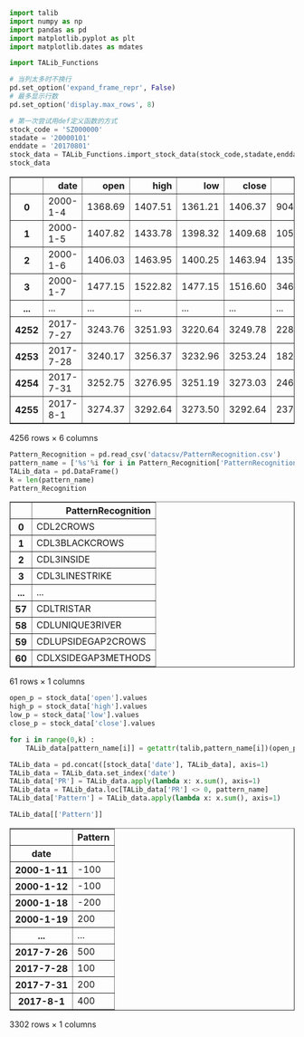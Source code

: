 

```python
import talib
import numpy as np
import pandas as pd
import matplotlib.pyplot as plt
import matplotlib.dates as mdates
```


```python
import TALib_Functions
```


```python
# 当列太多时不换行
pd.set_option('expand_frame_repr', False)
# 最多显示行数
pd.set_option('display.max_rows', 8)
```


```python
# 第一次尝试用def定义函数的方式
stock_code = 'SZ000000'
stadate = '20000101'
enddate = '20170801'
stock_data = TALib_Functions.import_stock_data(stock_code,stadate,enddate)
stock_data
```




<div>

<table border="1" class="dataframe">
  <thead>
    <tr style="text-align: right;">
      <th></th>
      <th>date</th>
      <th>open</th>
      <th>high</th>
      <th>low</th>
      <th>close</th>
      <th>volume</th>
    </tr>
  </thead>
  <tbody>
    <tr>
      <th>0</th>
      <td>2000-1-4</td>
      <td>1368.69</td>
      <td>1407.51</td>
      <td>1361.21</td>
      <td>1406.37</td>
      <td>9044290</td>
    </tr>
    <tr>
      <th>1</th>
      <td>2000-1-5</td>
      <td>1407.82</td>
      <td>1433.78</td>
      <td>1398.32</td>
      <td>1409.68</td>
      <td>10597824</td>
    </tr>
    <tr>
      <th>2</th>
      <td>2000-1-6</td>
      <td>1406.03</td>
      <td>1463.95</td>
      <td>1400.25</td>
      <td>1463.94</td>
      <td>13519870</td>
    </tr>
    <tr>
      <th>3</th>
      <td>2000-1-7</td>
      <td>1477.15</td>
      <td>1522.82</td>
      <td>1477.15</td>
      <td>1516.60</td>
      <td>34600184</td>
    </tr>
    <tr>
      <th>...</th>
      <td>...</td>
      <td>...</td>
      <td>...</td>
      <td>...</td>
      <td>...</td>
      <td>...</td>
    </tr>
    <tr>
      <th>4252</th>
      <td>2017-7-27</td>
      <td>3243.76</td>
      <td>3251.93</td>
      <td>3220.64</td>
      <td>3249.78</td>
      <td>228485952</td>
    </tr>
    <tr>
      <th>4253</th>
      <td>2017-7-28</td>
      <td>3240.17</td>
      <td>3256.37</td>
      <td>3232.96</td>
      <td>3253.24</td>
      <td>182226880</td>
    </tr>
    <tr>
      <th>4254</th>
      <td>2017-7-31</td>
      <td>3252.75</td>
      <td>3276.95</td>
      <td>3251.19</td>
      <td>3273.03</td>
      <td>246039440</td>
    </tr>
    <tr>
      <th>4255</th>
      <td>2017-8-1</td>
      <td>3274.37</td>
      <td>3292.64</td>
      <td>3273.50</td>
      <td>3292.64</td>
      <td>237194592</td>
    </tr>
  </tbody>
</table>
<p>4256 rows × 6 columns</p>
</div>




```python
Pattern_Recognition = pd.read_csv('datacsv/PatternRecognition.csv')
pattern_name = ['%s'%i for i in Pattern_Recognition['PatternRecognition']]
TALib_data = pd.DataFrame()
k = len(pattern_name)
Pattern_Recognition
```




<div>

<table border="1" class="dataframe">
  <thead>
    <tr style="text-align: right;">
      <th></th>
      <th>PatternRecognition</th>
    </tr>
  </thead>
  <tbody>
    <tr>
      <th>0</th>
      <td>CDL2CROWS</td>
    </tr>
    <tr>
      <th>1</th>
      <td>CDL3BLACKCROWS</td>
    </tr>
    <tr>
      <th>2</th>
      <td>CDL3INSIDE</td>
    </tr>
    <tr>
      <th>3</th>
      <td>CDL3LINESTRIKE</td>
    </tr>
    <tr>
      <th>...</th>
      <td>...</td>
    </tr>
    <tr>
      <th>57</th>
      <td>CDLTRISTAR</td>
    </tr>
    <tr>
      <th>58</th>
      <td>CDLUNIQUE3RIVER</td>
    </tr>
    <tr>
      <th>59</th>
      <td>CDLUPSIDEGAP2CROWS</td>
    </tr>
    <tr>
      <th>60</th>
      <td>CDLXSIDEGAP3METHODS</td>
    </tr>
  </tbody>
</table>
<p>61 rows × 1 columns</p>
</div>




```python
open_p = stock_data['open'].values
high_p = stock_data['high'].values
low_p = stock_data['low'].values
close_p = stock_data['close'].values
```


```python
for i in range(0,k) :
    TALib_data[pattern_name[i]] = getattr(talib,pattern_name[i])(open_p, high_p, low_p, close_p)
```


```python
TALib_data = pd.concat([stock_data['date'], TALib_data], axis=1)
TALib_data = TALib_data.set_index('date')
TALib_data['PR'] = TALib_data.apply(lambda x: x.sum(), axis=1)
TALib_data = TALib_data.loc[TALib_data['PR'] <> 0, pattern_name]
TALib_data['Pattern'] = TALib_data.apply(lambda x: x.sum(), axis=1)
```


```python
TALib_data[['Pattern']]
```




<div>

<table border="1" class="dataframe">
  <thead>
    <tr style="text-align: right;">
      <th></th>
      <th>Pattern</th>
    </tr>
    <tr>
      <th>date</th>
      <th></th>
    </tr>
  </thead>
  <tbody>
    <tr>
      <th>2000-1-11</th>
      <td>-100</td>
    </tr>
    <tr>
      <th>2000-1-12</th>
      <td>-100</td>
    </tr>
    <tr>
      <th>2000-1-18</th>
      <td>-200</td>
    </tr>
    <tr>
      <th>2000-1-19</th>
      <td>200</td>
    </tr>
    <tr>
      <th>...</th>
      <td>...</td>
    </tr>
    <tr>
      <th>2017-7-26</th>
      <td>500</td>
    </tr>
    <tr>
      <th>2017-7-28</th>
      <td>100</td>
    </tr>
    <tr>
      <th>2017-7-31</th>
      <td>200</td>
    </tr>
    <tr>
      <th>2017-8-1</th>
      <td>400</td>
    </tr>
  </tbody>
</table>
<p>3302 rows × 1 columns</p>
</div>


